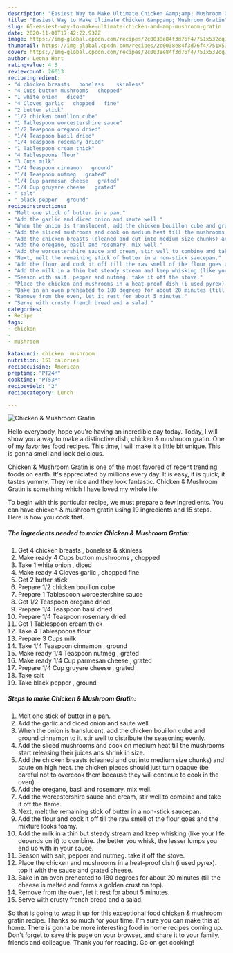 ```yaml
---
description: "Easiest Way to Make Ultimate Chicken &amp;amp; Mushroom Gratin"
title: "Easiest Way to Make Ultimate Chicken &amp;amp; Mushroom Gratin"
slug: 65-easiest-way-to-make-ultimate-chicken-and-amp-mushroom-gratin
date: 2020-11-01T17:42:22.932Z
image: https://img-global.cpcdn.com/recipes/2c0038e84f3d76f4/751x532cq70/chicken-mushroom-gratin-recipe-main-photo.jpg
thumbnail: https://img-global.cpcdn.com/recipes/2c0038e84f3d76f4/751x532cq70/chicken-mushroom-gratin-recipe-main-photo.jpg
cover: https://img-global.cpcdn.com/recipes/2c0038e84f3d76f4/751x532cq70/chicken-mushroom-gratin-recipe-main-photo.jpg
author: Leona Hart
ratingvalue: 4.3
reviewcount: 26613
recipeingredient:
- "4 chicken breasts   boneless    skinless"
- "4 Cups button mushrooms   chopped"
- "1 white onion   diced"
- "4 Cloves garlic   chopped   fine"
- "2 butter stick"
- "1/2 chicken bouillon cube"
- "1 Tablespoon worcestershire sauce"
- "1/2 Teaspoon oregano dried"
- "1/4 Teaspoon basil dried"
- "1/4 Teaspoon rosemary dried"
- "1 Tablespoon cream thick"
- "4 Tablespoons flour"
- "3 Cups milk"
- "1/4 Teaspoon cinnamon   ground"
- "1/4 Teaspoon nutmeg   grated"
- "1/4 Cup parmesan cheese   grated"
- "1/4 Cup gruyere cheese   grated"
- " salt"
- " black pepper   ground"
recipeinstructions:
- "Melt one stick of butter in a pan."
- "Add the garlic and diced onion and saute well."
- "When the onion is translucent, add the chicken bouillon cube and ground cinnamon to it. stir well to distribute the seasoning evenly."
- "Add the sliced mushrooms and cook on medium heat till the mushrooms start releasing their juices ans shrink in size."
- "Add the chicken breasts (cleaned and cut into medium size chunks) and saute on high heat. the chicken pieces should just turn opaque (be careful not to overcook them because they will continue to cook in the oven)."
- "Add the oregano, basil and rosemary. mix well."
- "Add the worcestershire sauce and cream, stir well to combine and take it off the flame."
- "Next, melt the remaining stick of butter in a non-stick saucepan."
- "Add the flour and cook it off till the raw smell of the flour goes and the mixture looks foamy."
- "Add the milk in a thin but steady stream and keep whisking (like your life depends on it) to combine. the better you whisk, the lesser lumps you end up with in your sauce."
- "Season with salt, pepper and nutmeg. take it off the stove."
- "Place the chicken and mushrooms in a heat-proof dish (i used pyrex). top it with the sauce and grated cheese."
- "Bake in an oven preheated to 180 degrees for about 20 minutes (till the cheese is melted and forms a golden crust on top)."
- "Remove from the oven, let it rest for about 5 minutes."
- "Serve with crusty french bread and a salad."
categories:
- Recipe
tags:
- chicken
- 
- mushroom

katakunci: chicken  mushroom 
nutrition: 151 calories
recipecuisine: American
preptime: "PT24M"
cooktime: "PT53M"
recipeyield: "2"
recipecategory: Lunch

---
```



![Chicken &amp; Mushroom Gratin](https://img-global.cpcdn.com/recipes/2c0038e84f3d76f4/751x532cq70/chicken-mushroom-gratin-recipe-main-photo.jpg)

Hello everybody, hope you're having an incredible day today. Today, I will show you a way to make a distinctive dish, chicken &amp; mushroom gratin. One of my favorites food recipes. This time, I will make it a little bit unique. This is gonna smell and look delicious.



Chicken &amp; Mushroom Gratin is one of the most favored of recent trending foods on earth. It's appreciated by millions every day. It is easy, it is quick, it tastes yummy. They're nice and they look fantastic. Chicken &amp; Mushroom Gratin is something which I have loved my whole life.


To begin with this particular recipe, we must prepare a few ingredients. You can have chicken &amp; mushroom gratin using 19 ingredients and 15 steps. Here is how you cook that.

<!--inarticleads1-->

##### The ingredients needed to make Chicken &amp; Mushroom Gratin:

1. Get 4 chicken breasts ,  boneless  &amp;  skinless
1. Make ready 4 Cups button mushrooms ,  chopped
1. Take 1 white onion ,  diced
1. Make ready 4 Cloves garlic ,  chopped   fine
1. Get 2 butter stick
1. Prepare 1/2 chicken bouillon cube
1. Prepare 1 Tablespoon worcestershire sauce
1. Get 1/2 Teaspoon oregano dried
1. Prepare 1/4 Teaspoon basil dried
1. Prepare 1/4 Teaspoon rosemary dried
1. Get 1 Tablespoon cream thick
1. Take 4 Tablespoons flour
1. Prepare 3 Cups milk
1. Take 1/4 Teaspoon cinnamon ,  ground
1. Make ready 1/4 Teaspoon nutmeg ,  grated
1. Make ready 1/4 Cup parmesan cheese ,  grated
1. Prepare 1/4 Cup gruyere cheese ,  grated
1. Take  salt
1. Take  black pepper ,  ground




<!--inarticleads2-->

##### Steps to make Chicken &amp; Mushroom Gratin:

1. Melt one stick of butter in a pan.
1. Add the garlic and diced onion and saute well.
1. When the onion is translucent, add the chicken bouillon cube and ground cinnamon to it. stir well to distribute the seasoning evenly.
1. Add the sliced mushrooms and cook on medium heat till the mushrooms start releasing their juices ans shrink in size.
1. Add the chicken breasts (cleaned and cut into medium size chunks) and saute on high heat. the chicken pieces should just turn opaque (be careful not to overcook them because they will continue to cook in the oven).
1. Add the oregano, basil and rosemary. mix well.
1. Add the worcestershire sauce and cream, stir well to combine and take it off the flame.
1. Next, melt the remaining stick of butter in a non-stick saucepan.
1. Add the flour and cook it off till the raw smell of the flour goes and the mixture looks foamy.
1. Add the milk in a thin but steady stream and keep whisking (like your life depends on it) to combine. the better you whisk, the lesser lumps you end up with in your sauce.
1. Season with salt, pepper and nutmeg. take it off the stove.
1. Place the chicken and mushrooms in a heat-proof dish (i used pyrex). top it with the sauce and grated cheese.
1. Bake in an oven preheated to 180 degrees for about 20 minutes (till the cheese is melted and forms a golden crust on top).
1. Remove from the oven, let it rest for about 5 minutes.
1. Serve with crusty french bread and a salad.




So that is going to wrap it up for this exceptional food chicken &amp; mushroom gratin recipe. Thanks so much for your time. I'm sure you can make this at home. There is gonna be more interesting food in home recipes coming up. Don't forget to save this page on your browser, and share it to your family, friends and colleague. Thank you for reading. Go on get cooking!
